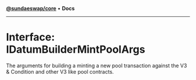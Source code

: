 [**@sundaeswap/core**](../../README.md) • **Docs**

***

# Interface: IDatumBuilderMintPoolArgs

The arguments for building a minting a new pool transaction against
the V3 & Condition and other V3 like pool contracts.
